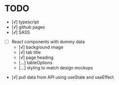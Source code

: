 # TODO
- [√] typescript
- [√] github pages
- [√] SASS
- [ ] React components with dummy data
    - [√] background image
    - [√] tab title
    - [√] page heading
    - [...] tableOptions
    - [...] styling to match design mockups
- [√] pull data from API using useState and useEffect
